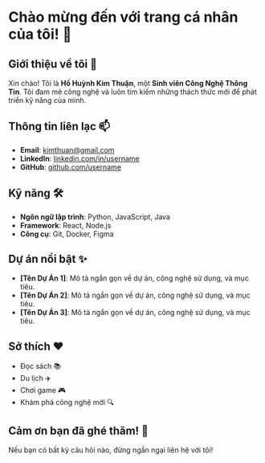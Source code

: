 # Chào mừng đến với trang cá nhân của tôi! 👋
## Giới thiệu về tôi 🌟

Xin chào! Tôi là **Hồ Huỳnh Kim Thuận**, một **Sinh viên Công Nghệ Thông Tin**. Tôi đam mê công nghệ và luôn tìm kiếm những thách thức mới để phát triển kỹ năng của mình.

## Thông tin liên lạc 📫

- **Email**: kimthuan@gmail.com
- **LinkedIn**: [linkedin.com/in/username](https://linkedin.com/in/username)
- **GitHub**: [github.com/username](https://github.com/username)

## Kỹ năng 🛠️

- **Ngôn ngữ lập trình**: Python, JavaScript, Java
- **Framework**: React, Node.js
- **Công cụ**: Git, Docker, Figma

## Dự án nổi bật ✨

- **[Tên Dự Án 1]**: Mô tả ngắn gọn về dự án, công nghệ sử dụng, và mục tiêu.
- **[Tên Dự Án 2]**: Mô tả ngắn gọn về dự án, công nghệ sử dụng, và mục tiêu.
- **[Tên Dự Án 3]**: Mô tả ngắn gọn về dự án, công nghệ sử dụng, và mục tiêu.

## Sở thích ❤️

- Đọc sách 📚
- Du lịch ✈️
- Chơi game 🎮
- Khám phá công nghệ mới 🔍

## Cảm ơn bạn đã ghé thăm! 🌈

Nếu bạn có bất kỳ câu hỏi nào, đừng ngần ngại liên hệ với tôi!
